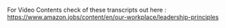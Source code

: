 For Video Contents check of these transcripts out here : https://www.amazon.jobs/content/en/our-workplace/leadership-principles
